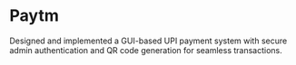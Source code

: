 # Paytm
Designed and implemented a GUI-based UPI payment system with secure admin authentication and QR code generation for seamless transactions.
